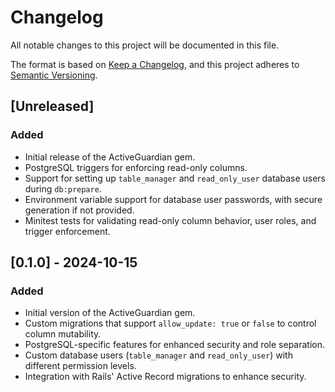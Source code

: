 # Changelog

All notable changes to this project will be documented in this file.

The format is based on [Keep a Changelog](https://keepachangelog.com/en/1.0.0/), and this project adheres to [Semantic Versioning](https://semver.org/).

## [Unreleased]
### Added
- Initial release of the ActiveGuardian gem.
- PostgreSQL triggers for enforcing read-only columns.
- Support for setting up `table_manager` and `read_only_user` database users during `db:prepare`.
- Environment variable support for database user passwords, with secure generation if not provided.
- Minitest tests for validating read-only column behavior, user roles, and trigger enforcement.

## [0.1.0] - 2024-10-15
### Added
- Initial version of the ActiveGuardian gem.
- Custom migrations that support `allow_update: true` or `false` to control column mutability.
- PostgreSQL-specific features for enhanced security and role separation.
- Custom database users (`table_manager` and `read_only_user`) with different permission levels.
- Integration with Rails' Active Record migrations to enhance security.

